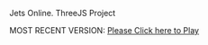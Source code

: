 Jets Online. ThreeJS Project

MOST RECENT VERSION: [Please Click here to Play](https://rawcdn.githack.com/alperenbutun/jets-online/b3d1295/index.html)
